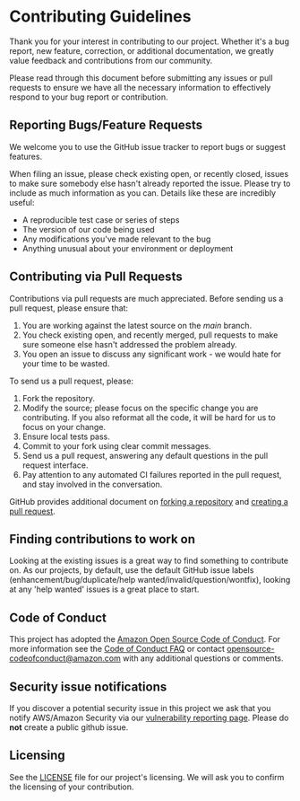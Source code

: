 # Contributing Guidelines

Thank you for your interest in contributing to our project. Whether it's a bug report, new
feature, correction, or additional documentation, we greatly value feedback and contributions
from our community.

Please read through this document before submitting any issues or pull requests to ensure we have
all the necessary information to effectively respond to your bug report or contribution.

## Reporting Bugs/Feature Requests

We welcome you to use the GitHub issue tracker to report bugs or suggest features.

When filing an issue, please check existing open, or recently closed, issues to make sure
somebody else hasn't already reported the issue. Please try to include as much information as you
can. Details like these are incredibly useful:

* A reproducible test case or series of steps
* The version of our code being used
* Any modifications you've made relevant to the bug
* Anything unusual about your environment or deployment

## Contributing via Pull Requests

Contributions via pull requests are much appreciated. Before sending us a pull request, please
ensure that:

1. You are working against the latest source on the *main* branch.
2. You check existing open, and recently merged, pull requests to make sure someone else hasn't
   addressed the problem already.
3. You open an issue to discuss any significant work - we would hate for your time to be wasted.

To send us a pull request, please:

1. Fork the repository.
2. Modify the source; please focus on the specific change you are contributing. If you also
   reformat all the code, it will be hard for us to focus on your change.
3. Ensure local tests pass.
4. Commit to your fork using clear commit messages.
5. Send us a pull request, answering any default questions in the pull request interface.
6. Pay attention to any automated CI failures reported in the pull request, and stay involved in
   the conversation.

GitHub provides additional document on [forking a
repository](https://help.github.com/articles/fork-a-repo/) and [creating a pull
request](https://help.github.com/articles/creating-a-pull-request/).

## Finding contributions to work on

Looking at the existing issues is a great way to find something to contribute on. As our
projects, by default, use the default GitHub issue labels (enhancement/bug/duplicate/help
wanted/invalid/question/wontfix), looking at any 'help wanted' issues is a great place to start.

## Code of Conduct

This project has adopted the [Amazon Open Source Code of
Conduct](https://aws.github.io/code-of-conduct). For more information see the [Code of Conduct
FAQ](https://aws.github.io/code-of-conduct-faq) or contact opensource-codeofconduct@amazon.com
with any additional questions or comments.

## Security issue notifications

If you discover a potential security issue in this project we ask that you notify AWS/Amazon
Security via our [vulnerability reporting
page](http://aws.amazon.com/security/vulnerability-reporting/). Please do **not** create a public
github issue.

## Licensing

See the [LICENSE](LICENSE) file for our project's licensing. We will ask you to confirm the
licensing of your contribution.
